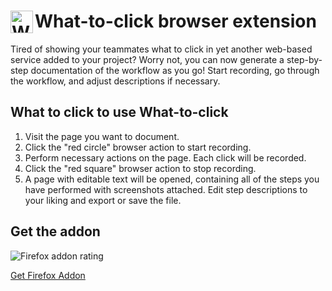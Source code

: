 # <img src="https://what-to-click.com/assets/logo.svg" height=36 align="left" alt="What-to-click logo"> What-to-click browser extension

Tired of showing your teammates what to click in yet another web-based service added to your project? Worry not, you can now generate a step-by-step documentation of the workflow as you go! Start recording, go through the workflow, and adjust descriptions if necessary.

## What to click to use What-to-click

1. Visit the page you want to document.
1. Click the "red circle" browser action to start recording.
1. Perform necessary actions on the page. Each click will be recorded.
1. Click the "red square" browser action to stop recording.
1. A page with editable text will be opened, containing all of the steps you have performed with screenshots attached. Edit step descriptions to your liking and export or save the file.

## Get the addon

![Firefox addon rating](https://shields.io/amo/stars/what-to-click)

[Get Firefox Addon](https://addons.mozilla.org/firefox/addon/what-to-click/)
